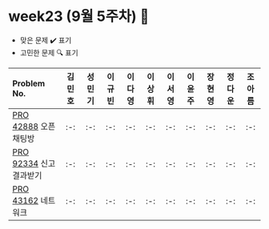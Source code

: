 # week23 (9월 5주차) :pencil:

- 맞은 문제 :heavy_check_mark: 표기
- 고민한 문제 :mag: 표기

| Problem No.                                                                                       | 김민호 | 성민기 | 이규빈 | 이다영 | 이상휘 | 이서영 | 이윤주 | 장현영 | 정다운 | 조아름 |
| :----------------------------------------------------------------------------------------------------- | :----: | :----: | :----: | :----: | :----: | :----: | :----: | :----: | :----: | :----: |
| [PRO 42888](https://school.programmers.co.kr/learn/courses/30/lessons/42888) 오픈채팅방 |   :-:   |  :-:   |   :-:   |   :-:   |   :-:   |   :-:   |   :-:  |   :-:   |   :-:   |   :-:  |
| [PRO 92334](https://school.programmers.co.kr/learn/courses/30/lessons/92334) 신고결과받기 |  :-:   |  :-:   |  :-:   |   :-:   |   :-:   |  :-:   |  :-:  |   :-:   |  :-:   |  :-:   |
| [PRO 43162](https://school.programmers.co.kr/learn/courses/30/lessons/43162) 네트워크 |   :-:   |  :-:   |   :-:   |  :-:   |   :-:   |   :-:   |  :-:  |  :-:   |  :-:   |  :-:   |
